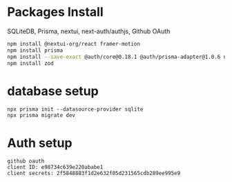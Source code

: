 # Packages Install

SQLiteDB, Prisma, nextui, next-auth/authjs, Github OAuth

```bash
npm install @nextui-org/react framer-motion
npm install prisma
npm install --save-exact @auth/core@0.18.1 @auth/prisma-adapter@1.0.6 next-auth@5.0.0-beta.3
npm install zod
```

# database setup

```base
npx prisma init --datasource-provider sqlite
npx prisma migrate dev
```

# Auth setup

```
github oauth
client ID: e98734c639e220ababe1
client secrets: 2f5848883f1d2e632f05d231565cdb289ee995e9
```
